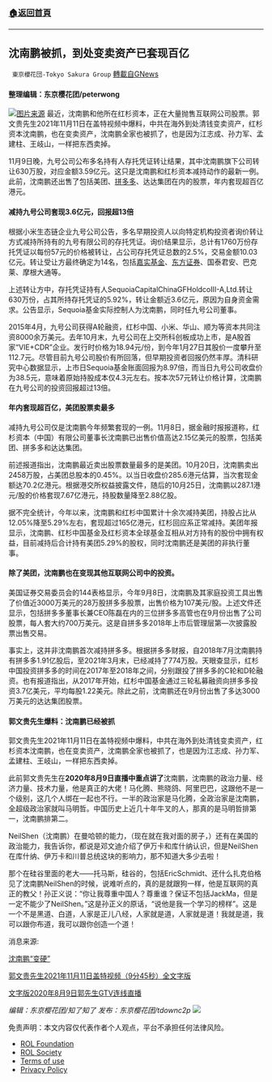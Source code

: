 ###  [:house:返回首頁](https://github.com/ourhimalayas/txt)
---


## 沈南鹏被抓，到处变卖资产已套现百亿
` 東京櫻花団-Tokyo Sakura Group` [轉載自GNews](https://gnews.org/zh-hans/1658116/)

#### 整理编辑：东京樱花团/peterwong
![](https://assets.gnews.org/wp-content/uploads/2021/11/1-84.jpg)[图片来源](https://tech.sina.com.cn/other/cy/2019-03-12/doc-ihrfqzkc3375744.shtml)
最近，沈南鹏和他所在红杉资本，正在大量抛售互联网公司股票。郭文贵先生2021年11月11日在盖特视频中爆料，中共在海外到处清钱变卖资产，红杉资本沈南鹏，也在变卖资产，沈南鹏全家也被抓了，也是因为江志成、孙力军、孟建柱、王岐山，一样把东西卖掉。

11月9日晚，九号公司公布多名持有人存托凭证转让结果，其中沈南鹏旗下公司转让630万股，对应金额3.59亿元。这只是沈南鹏和红杉资本减持动作的最新一例。此前，沈南鹏还出售了包括美团、[拼多多](https://36kr.com/projectDetails/81304)、达达集团在内的股票，年内套现超百亿港元。

#### **减持九号公司套现****3.6****亿元，回报超****13****倍**

根据小米生态链企业九号公司公告，多名早期投资人以向特定机构投资者询价转让方式减持所持有的九号有限公司的存托凭证。询价结果显示，总计有1760万份存托凭证以每份57元的价格被转让，占公司存托凭证总数的2.5%，交易金额10.03亿元。转让受让方最终确定为14名，包括[嘉实基金](https://36kr.com/projectDetails/358661)、[东方证券](https://36kr.com/projectDetails/337909)、国泰君安、巴克莱、摩根大通等。

上述转让方中，存托凭证持有人SequoiaCapitalChinaGFHoldcoIII-A,Ltd.转让630万份，占其所持存托凭证的5.92%，转让金额近3.6亿元，原因为自身资金需求。公告显示，Sequoia基金实际控制人为沈南鹏，同时任九号公司董事。

2015年4月，九号公司获得A轮融资，红杉中国、小米、华山、顺为等资本共同注资8000余万美元。去年10月末，九号公司在上交所科创板成功上市，是A股首家“VIE+CDR”企业。发行时价格为18.94元/份，到今年1月27日其股价一度攀升至112.7元。尽管目前九号公司股价有所回落，但早期投资者回报仍然丰厚。清科研究中心数据显示，上市日Sequoia基金账面回报为8.97倍，而当日九号公司收盘价为38.5元，意味着原始持股成本仅4.3元左右。按本次57元转让价格计算，沈南鹏在九号公司的投资回报超过13倍。

#### **年内套现超百亿，美团股票卖最多**

减持九号公司仅是沈南鹏今年频繁套现的一例。11月8日，据金融时报报道称，红杉资本（中国）有限公司董事长沈南鹏已出售价值高达2.15亿美元的股票，包括美团、拼多多和达达集团。

前述报道指出，沈南鹏最近卖出股票数量最多的是美团。10月20日，沈南鹏卖出2458万股，占美团总股本的0.45%。以当日收盘价285.6港元估算，当次套现金额达70.2亿港元。根据港交所权益披露文件，随后的10月25日，沈南鹏以287.1港元/股的价格套现7.67亿港元，持股数量降至2.88亿股。

据不完全统计，今年以来，沈南鹏和红杉中国累计十余次减持美团，持股占比从12.05%降至5.29%左右，套现超过165亿港元，红杉回应系正常减持。美团年报显示，沈南鹏、红杉中国基金及红杉资本全球基金互相从对方持有的股份中拥有权益，目前减持后合计持有美团5.29%的股权，同时沈南鹏还是美团的非执行董事。

#### **除了美团，沈南鹏也在变现其他互联网公司中的投资。**

美国证券交易委员会的144表格显示，今年9月8日，沈南鹏及其家庭投资工具出售了价值近3000万美元的28万股拼多多股票，出售价格为107美元/股。上述文件还显示，包括拼多多董事长兼CEO陈磊在内的三位拼多多高管也在9月份出售了公司股票，每人套大约700万美元。这是自拼多多2018年上市后管理层第—次披露股票出售交易。

事实上，这并非沈南鹏首次减持拼多多。根据拼多多财报，自2018年7月沈南鹏持有拼多多1.91亿股后，至2021年3月末，已经减持了774万股。天眼查显示，红杉中国投资拼多多的时间在2017年至2018年之间，分别跟投了拼多多的C轮和D轮融资。也有报道指出，从2017年开始，红杉中国基金通过三轮私募融资向拼多多投资3.7亿美元，平均每股1.22美元。除此之前，沈南鹏还在9月份出售了多达3000万美元的达达集团股票。

#### **郭文贵先生爆料：沈南鹏已经被抓**

郭文贵先生2021年11月11日在盖特视频中爆料，中共在海外到处清钱变卖资产，红杉资本沈南鹏，也在变卖资产，沈南鹏全家也被抓了，也是因为江志成、孙力军、孟建柱、王岐山，一样把东西卖掉。

此前郭文贵先生在**2020年8月9日直播中重点讲了**沈南鹏，沈南鹏的政治力量、经济力量、技术力量，他是真正的大佬！马化腾、熊晓鸽、阿里巴巴，这跟他不是一个级别，这几个人绑在一起也不行。一半的政治家是马化腾，全政治家是沈南鹏，全超级政治家就叫马明哲。中国历史上近几十年牛叉的人，那真的是马明哲排第一，沈南鹏排第二。

NeilShen（沈南鹏）在曼哈顿的能力，（现在就在我对面的房子，）还有在美国的政治能力，我告诉你，都说是邓文迪介绍了伊万卡和库什纳认识，但是NeilShen在库什纳、伊万卡和川普总统这块的影响力，那不知道大多少去啦！

那个在硅谷里面的老大——托马斯，硅谷的，包括EricSchmidt、还什么扎克伯格见了沈南鹏NeilShen的时候，说难听点的，真的是就跟狗一样，他是互联网的真正的教父！孙正义说：“你让我尊重中国人？尊重谁？保证不包括JackMa，但是一定不能少了NeilShen。”这是孙正义的原话，“说他是我一个学习的榜样”。这是一个不是黑道、白道，人家是正儿八经，人家就是道，人家就是道！我就是道，我可以跟你布道，我可以跟你创造一个道！

消息来源:

[沈南鹏“变硬”](https://www.36kr.com/p/1479257707086980)

[郭文贵先生2021年11月11日盖特视频（9分45秒）全文字版](https://gnews.org/zh-hans/1657404/)

[文字版2020年8月9日郭先生GTV连线直播](https://gnews.org/zh-hans/302150/)

*编辑：东京樱花团/知了知了
发布：东京樱花团/tdownc2p*
![](https://assets.gnews.org/wp-content/uploads/2021/08/image0-1-36.jpg)
 

免责声明：本文内容仅代表作者个人观点，平台不承担任何法律风险。

- [ROL Foundation](https://rolfoundation.org/)
- [ROL Society](https://rolsociety.org/)
- [Terms of use](https://gnews.org/terms-of-use-3/)
- [Privacy Policy](https://gnews.org/privacy-policy/)
